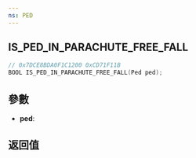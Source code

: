 ```yaml
---
ns: PED
---
```

## IS_PED_IN_PARACHUTE_FREE_FALL

```c
// 0x7DCE8BDA0F1C1200 0xCD71F11B
BOOL IS_PED_IN_PARACHUTE_FREE_FALL(Ped ped);
```


## 參數
* **ped**: 

## 返回值
